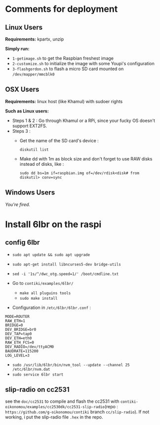 # Comments for deployment

## Linux Users

**Requirements:** kpartx, unzip

**Simply run:**

* ```1-getimage.sh``` to get the Raspbian freshest image
* ```2-customize.sh``` to initialize the image with some Youpi's configuration
* ```3-flashgordon.sh``` to flash a micro SD card mounted on ```/dev/mapper/mmcblk0```



## OSX Users

**Requirements:** linux host (like Khamul) with sudoer rights

**Such as Linux users:**
* Steps 1 & 2 : Go through Khamul or a RPi, since your fucky OS doesn't support EXT2FS.
* Steps 3 :
  * Get the name of the SD card's device :

    ```diskutil list```

  * Make dd with 1m as block size and don't forget to use RAW disks instead of disks, like :

    ```sudo dd bs=1m if=raspbian.img of=/dev/rdisk<disk# from diskutil> conv=sync```


## Windows Users

*You're fired.*

# Install 6lbr on the raspi

## config 6lbr

* ``` sudo apt update && sudo apt upgrade ```
* ``` sudo apt-get install libncurses5-dev bridge-utils ```
* ``` sed -i '1s/^/dwc_otg.speed=1/' /boot/cmdline.txt ```

* Go to ```contiki/examples/6lbr/```
  * ``` make all pluguins tools ```
  * ``` sudo make install ```

* Configuration in ``` /etc/6lbr/6lbr.conf ``` :
```
MODE=ROUTER
RAW_ETH=1
BRIDGE=0
DEV_BRIDGE=br0
DEV_TAP=tap0
DEV_ETH=eth0
RAW_ETH_FCS=0
DEV_RADIO=/dev/ttyACM0
BAUDRATE=115200
LOG_LEVEL=3
```

* ``` sudo /usr/lib/6lbr/bin/nvm_tool --update --channel 25 /etc/6lbr/nvm.dat ```
* ``` sudo service 6lbr start ```

## slip-radio on cc2531

see the `doc/cc2531` to compile and flash the cc2531 with `contiki-oikonomou/examples/cc2530dk/cc2531-slip-radio`(repo : `https://github.com/g-oikonomou/contiki` branch `cc/slip-radio`). If not working, i put the slip-radio file `.hex` in the repo.
